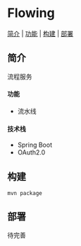 # Flowing
[简介](#简介) | [功能](#功能) | [构建](#构建) | [部署](#部署)

## 简介
流程服务

#### 功能
* 流水线

#### 技术栈
* Spring Boot
* OAuth2.0

## 构建
```shell
mvn package
```

## 部署
待完善
